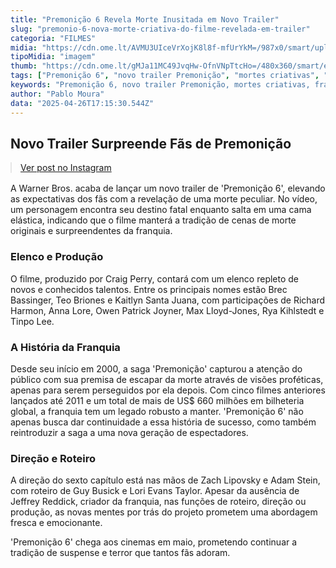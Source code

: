 ```yaml
---
title: "Premonição 6 Revela Morte Inusitada em Novo Trailer"
slug: "premonio-6-nova-morte-criativa-do-filme-revelada-em-trailer"
categoria: "FILMES"
midia: "https://cdn.ome.lt/AVMU3UIceVrXojK8l8f-mfUrYkM=/987x0/smart/uploads/conteudo/fotos/premonicao6.jpg"
tipoMidia: "imagem"
thumb: "https://cdn.ome.lt/gMJa11MC49JvqHw-OfnVNpTtcHo=/480x360/smart/extras/conteudos/premonicao6.jpg"
tags: ["Premonição 6", "novo trailer Premonição", "mortes criativas", "franquia Premonição", "cinema"]
keywords: "Premonição 6, novo trailer Premonição, mortes criativas, franquia Premonição, cinema"
author: "Pablo Moura"
data: "2025-04-26T17:15:30.544Z"
---
```


## Novo Trailer Surpreende Fãs de Premonição

<blockquote class="instagram-media" data-instgrm-permalink="https://www.instagram.com/reel/DI6maLXpksw/" data-instgrm-version="14" style="width:100%; max-width:540px; margin:1rem auto;"><a href="https://www.instagram.com/reel/DI6maLXpksw/">Ver post no Instagram</a></blockquote>

A Warner Bros. acaba de lançar um novo trailer de 'Premonição 6', elevando as expectativas dos fãs com a revelação de uma morte peculiar. No vídeo, um personagem encontra seu destino fatal enquanto salta em uma cama elástica, indicando que o filme manterá a tradição de cenas de morte originais e surpreendentes da franquia.

### Elenco e Produção

O filme, produzido por Craig Perry, contará com um elenco repleto de novos e conhecidos talentos. Entre os principais nomes estão Brec Bassinger, Teo Briones e Kaitlyn Santa Juana, com participações de Richard Harmon, Anna Lore, Owen Patrick Joyner, Max Lloyd-Jones, Rya Kihlstedt e Tinpo Lee.

### A História da Franquia

Desde seu início em 2000, a saga 'Premonição' capturou a atenção do público com sua premisa de escapar da morte através de visões proféticas, apenas para serem perseguidos por ela depois. Com cinco filmes anteriores lançados até 2011 e um total de mais de US$ 660 milhões em bilheteria global, a franquia tem um legado robusto a manter. 'Premonição 6' não apenas busca dar continuidade a essa história de sucesso, como também reintroduzir a saga a uma nova geração de espectadores.

### Direção e Roteiro

A direção do sexto capítulo está nas mãos de Zach Lipovsky e Adam Stein, com roteiro de Guy Busick e Lori Evans Taylor. Apesar da ausência de Jeffrey Reddick, criador da franquia, nas funções de roteiro, direção ou produção, as novas mentes por trás do projeto prometem uma abordagem fresca e emocionante.

'Premonição 6' chega aos cinemas em maio, prometendo continuar a tradição de suspense e terror que tantos fãs adoram.
